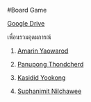 #Board Game 

[Google Drive](https://drive.google.com/drive/folders/1j_I0HOPhD_l8EV1F_v9PA3OFqQt7RYgT)

เพื่อนรวมอุดมการณ์ 

1. [Amarin Yaowarod](https://6530200908.github.io/)

2. [Panupong Thondcherd](https://6530200339.github.io/)

3. [Kasidid Yookong](https://kasidid-y.github.io/)

4. [Suphanimit Nilchawee](https://6530200517.github.io/)

